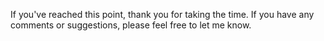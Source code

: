 If you've reached this point, thank you for taking the time. If you have any comments or suggestions, please feel free to let me know.
